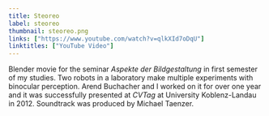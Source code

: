 ```yaml
---
title: Steoreo
label: steoreo
thumbnail: steoreo.png
links: ["https://www.youtube.com/watch?v=qlkXId7oDqU"]
linktitles: ["YouTube Video"]
---
```

Blender movie for the seminar *Aspekte der Bildgestaltung* in first semester of my studies. Two robots in a laboratory make multiple experiments with binocular perception. Arend Buchacher and I worked on it for over one year and it was successfully presented at *CVTag* at University Koblenz-Landau in 2012. Soundtrack was produced by Michael Taenzer.